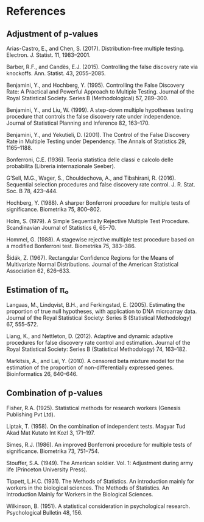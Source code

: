 # References

## Adjustment of p-values

Arias-Castro, E., and Chen, S. (2017). Distribution-free multiple testing.
Electron. J. Statist. 11, 1983–2001.

Barber, R.F., and Candès, E.J. (2015). Controlling the false discovery rate via
knockoffs. Ann. Statist. 43, 2055–2085.

Benjamini, Y., and Hochberg, Y. (1995). Controlling the False Discovery Rate: A
Practical and Powerful Approach to Multiple Testing. Journal of the Royal
Statistical Society. Series B (Methodological) 57, 289–300.

Benjamini, Y., and Liu, W. (1999). A step-down multiple hypotheses testing
procedure that controls the false discovery rate under independence. Journal of
Statistical Planning and Inference 82, 163–170.

Benjamini, Y., and Yekutieli, D. (2001). The Control of the False Discovery Rate
in Multiple Testing under Dependency. The Annals of Statistics 29, 1165–1188.

Bonferroni, C.E. (1936). Teoria statistica delle classi e calcolo delle
probabilita (Libreria internazionale Seeber).

G’Sell, M.G., Wager, S., Chouldechova, A., and Tibshirani, R. (2016). Sequential
selection procedures and false discovery rate control. J. R. Stat. Soc. B 78,
423–444.

Hochberg, Y. (1988). A sharper Bonferroni procedure for multiple tests of
significance. Biometrika 75, 800–802.

Holm, S. (1979). A Simple Sequentially Rejective Multiple Test Procedure.
Scandinavian Journal of Statistics 6, 65–70.

Hommel, G. (1988). A stagewise rejective multiple test procedure based on a
modified Bonferroni test. Biometrika 75, 383–386.

Šidák, Z. (1967). Rectangular Confidence Regions for the Means of Multivariate
Normal Distributions. Journal of the American Statistical Association 62,
626–633.


## Estimation of π₀

Langaas, M., Lindqvist, B.H., and Ferkingstad, E. (2005). Estimating the
proportion of true null hypotheses, with application to DNA microarray data.
Journal of the Royal Statistical Society: Series B (Statistical Methodology) 67,
555–572.

Liang, K., and Nettleton, D. (2012). Adaptive and dynamic adaptive procedures
for false discovery rate control and estimation. Journal of the Royal
Statistical Society: Series B (Statistical Methodology) 74, 163–182.

Markitsis, A., and Lai, Y. (2010). A censored beta mixture model for the
estimation of the proportion of non-differentially expressed genes.
Bioinformatics 26, 640–646.


## Combination of p-values

Fisher, R.A. (1925). Statistical methods for research workers (Genesis
Publishing Pvt Ltd).

Liptak, T. (1958). On the combination of independent tests. Magyar Tud Akad Mat
Kutato Int Kozl 3, 171–197.

Simes, R.J. (1986). An improved Bonferroni procedure for multiple tests of
significance. Biometrika 73, 751–754.

Stouffer, S.A. (1949). The American soldier. Vol. 1: Adjustment during army life
(Princeton University Press).

Tippett, L.H.C. (1931). The Methods of Statistics. An introduction mainly for
workers in the biological sciences. The Methods of Statistics. An Introduction
Mainly for Workers in the Biological Sciences.

Wilkinson, B. (1951). A statistical consideration in psychological research.
Psychological Bulletin 48, 156.
